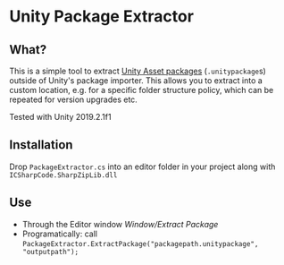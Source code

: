 # Unity Package Extractor

## What?

This is a simple tool to extract [Unity Asset packages](https://docs.unity3d.com/Manual/AssetPackages.html) (`.unitypackage`s) outside of Unity's package importer. This allows you to extract into a custom location, e.g. for a specific folder structure policy, which can be repeated for version upgrades etc.

Tested with Unity 2019.2.1f1

## Installation

Drop `PackageExtractor.cs` into an editor folder in your project along with `ICSharpCode.SharpZipLib.dll`

## Use

* Through the Editor window *Window/Extract Package*
* Programatically: call `PackageExtractor.ExtractPackage("packagepath.unitypackage", "outputpath");`
